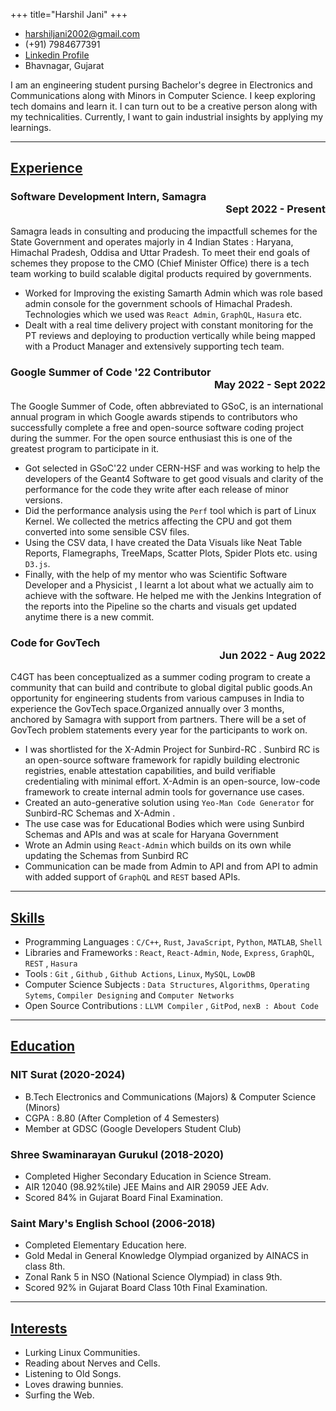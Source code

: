 +++
title="Harshil Jani"
+++

<!-- The unordered list immediately after the h1 will be formatted on a single
line. It is intended to be used for contact details -->
- <harshiljani2002@gmail.com>
- (+91) 7984677391
- [Linkedin Profile](https://www.linkedin.com/in/harshil1/)
- Bhavnagar, Gujarat

<!-- The paragraph after the h1 and ul and before the first h2 is optional. It
is intended to be used for a short summary. -->
I am an engineering student pursing Bachelor's degree in Electronics and Communications
along with Minors in Computer Science. I keep exploring tech domains and learn it. I can
turn out to be a creative person along with my technicalities. Currently, I want to gain
industrial insights by applying my learnings.

---
<h2><u>Experience</u></h2>

<!-- You have to wrap the "left" and "right" half of these headings in spans by
hand -->
### <span>Software Development Intern, Samagra</span> <div style="text-align: right">Sept 2022 - Present</div>

Samagra leads in consulting and producing the impactfull schemes for the State Government and operates majorly in 4 Indian States : Haryana, Himachal Pradesh, Oddisa and Uttar Pradesh. To meet their end goals of schemes they propose to the CMO (Chief Minister Office) there is a tech team working to build scalable digital products required by governments. 

- Worked for Improving the existing Samarth Admin which was role based admin console for the government schools of Himachal Pradesh. Technologies which we used was `React Admin`, `GraphQL`, `Hasura` etc. 
- Dealt with a real time delivery project with constant monitoring for the PT reviews and deploying to production vertically while being mapped with a Product Manager and extensively supporting tech team.


### <span>Google Summer of Code '22 Contributor</span> <div style="text-align: right">May 2022 - Sept 2022</div>

The Google Summer of Code, often abbreviated to GSoC, is an international annual program in which Google awards stipends to contributors who successfully complete a free and open-source software coding project during the summer. For the open source enthusiast this is one of the greatest program to participate in it. 

- Got selected in GSoC'22 under CERN-HSF and was working to help the developers of the Geant4 Software to get good visuals and clarity of the performance for the code they write after each release of minor versions. 
- Did the performance analysis using the `Perf` tool which is part of Linux Kernel. We collected the metrics affecting the CPU and got them converted into some sensible CSV files. 
- Using the CSV data, I have created the Data Visuals like Neat Table Reports, Flamegraphs, TreeMaps, Scatter Plots, Spider Plots etc. using `D3.js`. 
- Finally, with the help of my mentor who was Scientific Software Developer and a Physicist , I learnt a lot about what we actually aim to achieve with the software. He helped me with the Jenkins Integration of the reports into the Pipeline so the charts and visuals get updated anytime there is a new commit. 

### <span>Code for GovTech</span> <div style="text-align: right">Jun 2022 - Aug 2022</div>

C4GT has been conceptualized as a summer coding program to create a community that can build and contribute to global digital public goods.An opportunity for engineering students from various campuses in India to experience the GovTech space.Organized annually over 3 months, anchored by Samagra with support from partners. There will be a set of GovTech problem statements every year for the participants to work on. 

- I was shortlisted for the X-Admin Project for Sunbird-RC . Sunbird RC is an open-source software framework for rapidly building electronic registries, enable attestation capabilities, and build verifiable credentialing with minimal effort. X-Admin is an open-source, low-code framework to create internal admin tools for governance use cases.
- Created an auto-generative solution using `Yeo-Man Code Generator` for Sunbird-RC Schemas and X-Admin .
- The use case was for Educational Bodies which were using Sunbird Schemas and APIs and was at scale for Haryana Government
- Wrote an Admin using `React-Admin` which builds on its own while updating the Schemas from Sunbird RC
- Communication can be made from Admin to API and from API to admin with added support of `GraphQL` and `REST` based APIs.

---
<h2><u>Skills</u></h2>

- Programming Languages : `C/C++`, `Rust`, `JavaScript`, `Python`, `MATLAB`, `Shell` 
- Libraries and Frameworks : `React`, `React-Admin`, `Node`, `Express`, `GraphQL`, `REST` , `Hasura`
- Tools : `Git` , `Github` , `Github Actions`, `Linux`, `MySQL`, `LowDB` 
- Computer Science Subjects : `Data Structures`, `Algorithms`, `Operating Sytems`, `Compiler Designing` and `Computer Networks`
- Open Source Contributions : `LLVM Compiler` , `GitPod`, `nexB : About Code`

---
<h2><u>Education</u></h2>

### NIT Surat (2020-2024)
- B.Tech Electronics and Communications (Majors) & Computer Science (Minors)
- CGPA : 8.80 (After Completion of 4 Semesters)
- Member at GDSC (Google Developers Student Club)

### Shree Swaminarayan Gurukul (2018-2020)
- Completed Higher Secondary Education in Science Stream.
- AIR 12040 (98.92%tile) JEE Mains and AIR 29059 JEE Adv. 
- Scored 84% in Gujarat Board Final Examination.

### Saint Mary's English School (2006-2018)
- Completed Elementary Education here.
- Gold Medal in General Knowledge Olympiad organized by AINACS in class 8th.
- Zonal Rank 5 in NSO (National Science Olympiad) in class 9th.
- Scored 92% in Gujarat Board Class 10th Final Examination.

---
<h2><u>Interests</u></h2>

- Lurking Linux Communities.
- Reading about Nerves and Cells.
- Listening to Old Songs.
- Loves drawing bunnies. 
- Surfing the Web. 